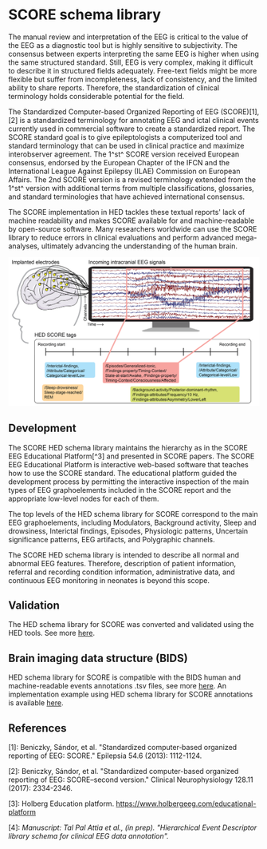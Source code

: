 # SCORE schema library

The manual review and interpretation of the EEG is critical to the value of the EEG as a diagnostic tool but is highly sensitive to subjectivity. The consensus between experts interpreting the same EEG is higher when using the same structured standard. Still, EEG is very complex, making it difficult to describe it in structured fields adequately. Free-text fields might be more flexible but suffer from incompleteness, lack of consistency, and the limited ability to share reports. Therefore, the standardization of clinical terminology holds considerable potential for the field. 

The Standardized Computer-based Organized Reporting of EEG (SCORE)[1],[2] is a standardized terminology for annotating EEG and ictal clinical events currently used in commercial software to create a standardized report. The SCORE standard goal is to give epileptologists a computerized tool and standard terminology that can be used in clinical practice and maximize interobserver agreement. The 1^st^ SCORE version received European consensus, endorsed by the European Chapter of the IFCN and the International League Against Epilepsy (ILAE) Commission on European Affairs. The 2nd SCORE version is a revised terminology extended from the 1^st^ version with additional terms from multiple classifications, glossaries, and standard terminologies that have achieved international consensus.

The SCORE implementation in HED tackles these textual reports' lack of machine readability and makes SCORE available for and machine-readable by open-source software. Many researchers worldwide can use the SCORE library to reduce errors in clinical evaluations and perform advanced mega-analyses, ultimately advancing the understanding of the human brain.

![SFN poster](_static/SFNposter_TPA.png)

## Development

The SCORE HED schema library maintains the hierarchy as in the SCORE EEG Educational Platform[^3] and presented in SCORE papers. The SCORE EEG Educational Platform is interactive web-based software that teaches how to use the SCORE standard. The educational platform guided the development process by permitting the interactive inspection of the main types of EEG graphoelements included in the SCORE report and the appropriate low-level nodes for each of them.

The top levels of the HED schema library for SCORE correspond to the main EEG graphoelements, including Modulators, Background activity, Sleep and drowsiness, Interictal findings, Episodes, Physiologic patterns, Uncertain significance patterns, EEG artifacts, and Polygraphic channels.

The SCORE HED schema library is intended to describe all normal and abnormal EEG features. Therefore, description of patient information, referral and recording condition information, administrative data, and continuous EEG monitoring in neonates is beyond this scope.

## Validation
The HED schema library for SCORE was converted and validated using the HED tools. See more [here](https://hedtools.ucsd.edu/hed).

## Brain imaging data structure (BIDS)
HED schema library for SCORE is compatible with the BIDS human and machine-readable events annotations .tsv files, see more [here](https://bids-specification.readthedocs.io/en/stable/99-appendices/03-hed.html#appendix-iii-hierarchical-event-descriptors).
An implementation example using HED schema library for SCORE annotations is available
[here](https://github.com/tpatpa/bids-examples/tree/master/xeeg_hed_score).

## References

[1]: Beniczky, Sándor, et al. "Standardized computer‐based organized reporting of EEG: SCORE." Epilepsia 54.6 (2013): 1112-1124.

[2]: Beniczky, Sándor, et al. "Standardized computer-based organized reporting of EEG: SCORE–second version." Clinical Neurophysiology 128.11 (2017): 2334-2346.

[3]: Holberg Education platform. https://www.holbergeeg.com/educational-platform

[4]: *Manuscript: Tal Pal Attia et al., (in prep). "Hierarchical Event Descriptor library schema for clinical EEG data annotation".*